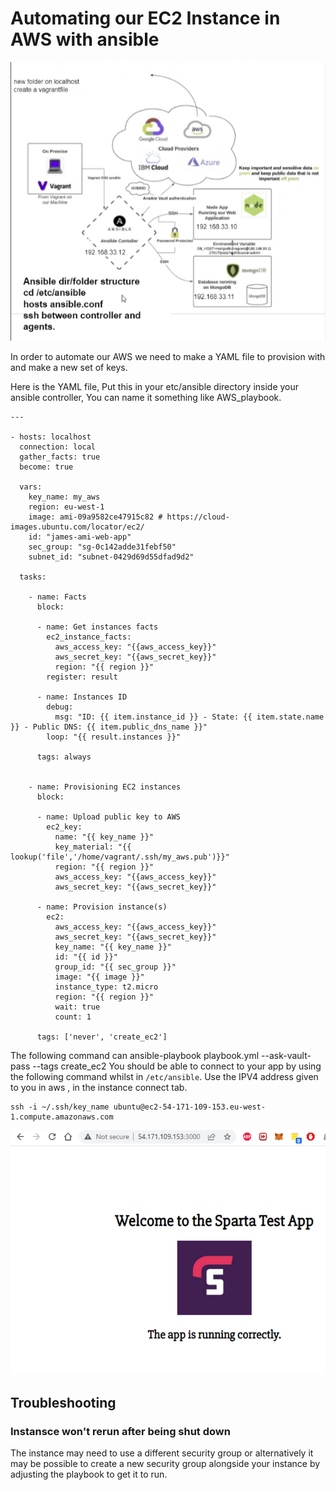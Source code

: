 # Automating our EC2 Instance in AWS with ansible


![Alt text](pics/plandiag.PNG "a title")

In order to automate our AWS we need to make a YAML file to provision with and make a new set of keys.

Here is the YAML file, Put this in your etc/ansible directory inside your ansible controller, You can name it something like AWS_playbook.

```
---

- hosts: localhost
  connection: local
  gather_facts: true
  become: true

  vars:
    key_name: my_aws
    region: eu-west-1
    image: ami-09a9582ce47915c82 # https://cloud-images.ubuntu.com/locator/ec2/
    id: "james-ami-web-app"
    sec_group: "sg-0c142adde31febf50"
    subnet_id: "subnet-0429d69d55dfad9d2"

  tasks:

    - name: Facts
      block:

      - name: Get instances facts
        ec2_instance_facts:
          aws_access_key: "{{aws_access_key}}"
          aws_secret_key: "{{aws_secret_key}}"
          region: "{{ region }}"
        register: result

      - name: Instances ID
        debug:
          msg: "ID: {{ item.instance_id }} - State: {{ item.state.name }} - Public DNS: {{ item.public_dns_name }}"
        loop: "{{ result.instances }}"

      tags: always


    - name: Provisioning EC2 instances
      block:

      - name: Upload public key to AWS
        ec2_key:
          name: "{{ key_name }}"
          key_material: "{{ lookup('file','/home/vagrant/.ssh/my_aws.pub')}}"
          region: "{{ region }}"
          aws_access_key: "{{aws_access_key}}"
          aws_secret_key: "{{aws_secret_key}}"

      - name: Provision instance(s)
        ec2:
          aws_access_key: "{{aws_access_key}}"
          aws_secret_key: "{{aws_secret_key}}"
          key_name: "{{ key_name }}"
          id: "{{ id }}"
          group_id: "{{ sec_group }}"
          image: "{{ image }}"
          instance_type: t2.micro
          region: "{{ region }}"
          wait: true
          count: 1

      tags: ['never', 'create_ec2']

```
The following command can
ansible-playbook playbook.yml --ask-vault-pass --tags create_ec2
You should be able to connect to your app by using the following command whilst in `/etc/ansible`. Use the IPV4 address given to you in aws , in the instance connect tab.
```
ssh -i ~/.ssh/key_name ubuntu@ec2-54-171-109-153.eu-west-1.compute.amazonaws.com

```

![Alt text](pics/appworkingbyansibleautoaws.PNG "a title")

## Troubleshooting

### Instansce won't rerun after being shut down

The instance may need to use a different security group or alternatively it may be possible to create a new security group alongside your instance by adjusting the playbook to get it to run.